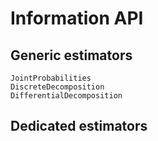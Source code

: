 # Information API

## Generic estimators

```@docs
JointProbabilities
DiscreteDecomposition
DifferentialDecomposition
```

## Dedicated estimators

